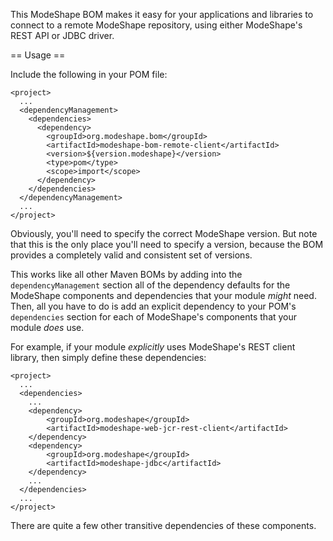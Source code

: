 This ModeShape BOM makes it easy for your applications and libraries to connect to a remote ModeShape repository, using either ModeShape's REST API or JDBC driver.

== Usage ==

Include the following in your POM file:

    <project>
      ...
      <dependencyManagement>    
        <dependencies>
          <dependency>
            <groupId>org.modeshape.bom</groupId>
            <artifactId>modeshape-bom-remote-client</artifactId>
            <version>${version.modeshape}</version>
            <type>pom</type>
            <scope>import</scope>
          </dependency>
        </dependencies>
      </dependencyManagement>
      ...
    </project>

Obviously, you'll need to specify the correct ModeShape version. But note that this is the only place you'll need to specify a version, because the BOM provides a completely valid and consistent set of versions.

This works like all other Maven BOMs by adding into the `dependencyManagement` section all of the dependency defaults for the ModeShape components and dependencies that your module _might_ need. Then, all you have to do is add an explicit dependency to your POM's `dependencies` section for each of ModeShape's components that your module _does_ use.

For example, if your module _explicitly_ uses ModeShape's REST client library, then simply define these dependencies:

    <project>
      ...
      <dependencies>
        ...
        <dependency>
            <groupId>org.modeshape</groupId>
            <artifactId>modeshape-web-jcr-rest-client</artifactId>
        </dependency>
        <dependency>
            <groupId>org.modeshape</groupId>
            <artifactId>modeshape-jdbc</artifactId>
        </dependency>
        ...
      </dependencies>
      ...
    </project>

There are quite a few other transitive dependencies of these components.

